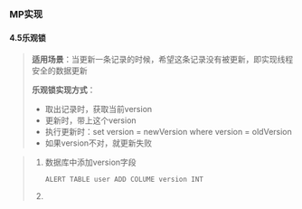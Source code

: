 ### MP实现

#### 4.5乐观锁

> **适用场景**：当更新一条记录的时候，希望这条记录没有被更新，即实现线程安全的数据更新
>
> **乐观锁实现方式**：
>
> - 取出记录时，获取当前version
> - 更新时，带上这个version
> - 执行更新时：set version = newVersion where version = oldVersion
> - 如果version不对，就更新失败

> 1. 数据库中添加version字段
>
>    `ALERT TABLE user ADD COLUME version INT`
>
> 2. 

